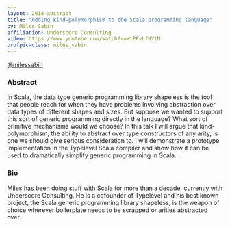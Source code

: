 ```yaml
---
layout: 2018-abstract
title: "Adding kind-polymorphism to the Scala programming language"
by: Miles Sabin
affiliation: Underscore Consulting
video: https://www.youtube.com/watch?v=WtPFvLfHYtM
profpic-class: miles_sabin
---
```


[@milessabin](https://twitter.com/milessabin)
<br/>

### Abstract

In Scala, the data type generic programming library shapeless is the tool that people reach for when they have problems involving abstraction over data types of different shapes and sizes. But suppose we wanted to support this sort of generic programming directly in the language? What sort of primitive mechanisms would we choose? In this talk I will argue that kind-polymorphism, the ability to abstract over type constructors of any arity, is one we should give serious consideration to. I will demonstrate a prototype implementation in the Typelevel Scala compiler and show how it can be used to dramatically simplify generic programming in Scala.

### Bio

Miles has been doing stuff with Scala for more than a decade, currently with Underscore Consulting. He is a cofounder of Typelevel and his best known project, the Scala generic programming library shapeless, is the weapon of choice wherever boilerplate needs to be scrapped or arities abstracted over.

